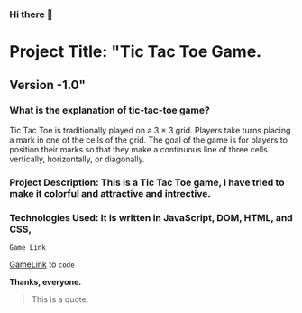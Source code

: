 ### Hi there 👋

# Project Title: "Tic Tac Toe Game.

## Version -1.0"

### What is the explanation of tic-tac-toe game?

Tic Tac Toe is traditionally played on a 3 × 3 grid. Players take turns placing a mark in one of the cells of the grid. The goal of the game is for players to position their marks so that they make a continuous line of three cells vertically, horizontally, or diagonally.

### Project Description: This is a Tic Tac Toe game, I have tried to make it colorful and attractive and intrective.

### Technologies Used: It is written in JavaScript, DOM, HTML, and CSS,

```
Game Link
```

[GameLink](https://sonikaguptaa.github.io/) to `code`

**Thanks, everyone.**

> This is a quote.
